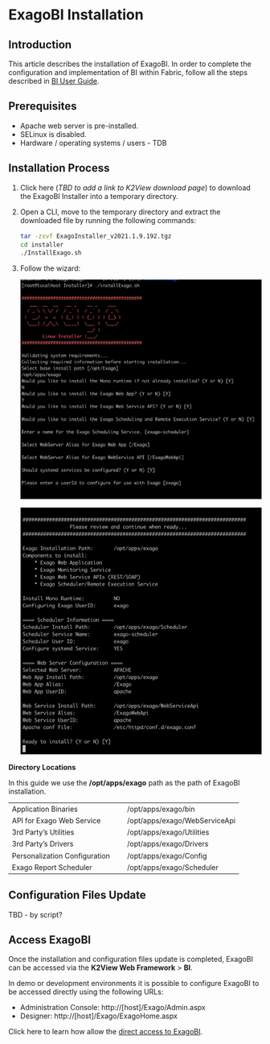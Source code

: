# ExagoBI Installation

## Introduction

This article describes the installation of ExagoBI. In order to complete the configuration and implementation of BI within Fabric, follow all the steps described in [BI User Guide](/articles/38_bi_integration/00_BI_user_guide_overview.md).

## Prerequisites

- Apache web server is pre-installed.
- SELinux is disabled.
- Hardware / operating systems / users - TDB


## Installation Process

1. Click here (*TBD to add a link to K2View download page*) to download the ExagoBI Installer into a temporary directory.

2. Open a CLI, move to the temporary directory and extract the downloaded file by running the following commands:

   ~~~bash
   tar -zxvf ExagoInstaller_v2021.1.9.192.tgz
   cd installer
   ./InstallExago.sh
   ~~~

3. Follow the wizard:

   ![wiz](images/exago1.png)

   ![wiz](images/exago2.png)


**Directory Locations**

In this guide we use the **/opt/apps/exago** path as the path of ExagoBI installation.

<table style="border-collapse: collapse; width: 100%;">
<tbody>
<tr>
<td style="width: 50%; height: 18px;">Application Binaries</td>
<td style="width: 50%; height: 18px;">/opt/apps/exago/bin</td>
</tr>
<tr>
<td style="width: 50%; height: 18px;">API for Exago Web Service</td>

<td style="width: 50%; height: 18px;">/opt/apps/exago/WebServiceApi</td>
</tr>
<tr>
<td style="width: 50%; height: 18px;">3rd Party’s Utilities</td>


<td style="width: 50%; height: 18px;">/opt/apps/exago/Utilities</td>
</tr>
<tr>
<td style="width: 50%; height: 18px;">3rd Party’s Drivers</td>

<td style="width: 50%; height: 18px;">/opt/apps/exago/Drivers</td>
</tr>
<tr>
<td style="width: 50%; height: 18px;">Personalization Configuration</td>

<td style="width: 50%; height: 18px;">/opt/apps/exago/Config</td>
</tr>
<tr>
<td style="width: 50%; height: 18px;">Exago Report Scheduler</td>
<td style="width: 50%; height: 18px;">/opt/apps/exago/Scheduler</td>
</tr>
</tbody>
</table>

## Configuration Files Update

TBD - by script?

## Access ExagoBI

Once the installation and configuration files update is completed, ExagoBI can be accessed via the **K2View Web Framework** > **BI**. 

In demo or development environments it is possible to configure ExagoBI to be accessed directly using the following URLs:

* Administration Console: http://[host]/Exago/Admin.aspx
* Designer: http://[host]/Exago/ExagoHome.aspx

Click here to learn how allow the [direct access to ExagoBI](/articles/38_bi_integration/99_bi_admin_config.md#allow-direct-access).

